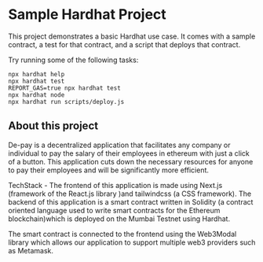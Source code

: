 # Sample Hardhat Project

This project demonstrates a basic Hardhat use case. It comes with a sample contract, a test for that contract, and a script that deploys that contract.

Try running some of the following tasks:

```shell
npx hardhat help
npx hardhat test
REPORT_GAS=true npx hardhat test
npx hardhat node
npx hardhat run scripts/deploy.js
```
## About this project

De-pay is a decentralized application that facilitates any company or individual to pay the salary of their employees in ethereum with just a click of a button. This application cuts down the necessary resources for anyone to pay their employees and will be significantly more efficient.

TechStack -  The frontend of this application is made using Next.js (framework of the React.js library )and tailwindcss (a CSS framework). The backend of this application is a smart contract written in Solidity (a contract oriented language used to write smart contracts for the Ethereum blockchain)which is deployed on the Mumbai Testnet using Hardhat. 

The smart contract is connected to the frontend using the Web3Modal library which allows our application to support multiple web3 providers such as Metamask. 
